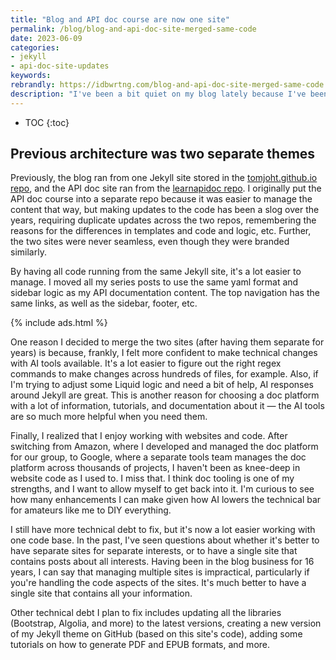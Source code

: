 ```yaml
---
title: "Blog and API doc course are now one site"
permalink: /blog/blog-and-api-doc-site-merged-same-code
date: 2023-06-09
categories:
- jekyll
- api-doc-site-updates
keywords: 
rebrandly: https://idbwrtng.com/blog-and-api-doc-site-merged-same-code
description: "I've been a bit quiet on my blog lately because I've been focusing on some technical upgrades. They probably aren't that noticeable, but I recently merged the blog and API doc site into the same code base. Working from a single code base will make site enhancements much easier in the future."
---
```


* TOC
{:toc}

## Previous architecture was two separate themes

Previously, the blog ran from one Jekyll site stored in the [tomjoht.github.io repo](https://github.com/tomjoht/tomjoht.github.io), and the API doc site ran from the [learnapidoc repo](https://github.com/tomjoht/learnapidoc). I originally put the API doc course into a separate repo because it was easier to manage the content that way, but making updates to the code has been a slog over the years, requiring duplicate updates across the two repos, remembering the reasons for the differences in templates and code and logic, etc. Further, the two sites were never seamless, even though they were branded similarly.

By having all code running from the same Jekyll site, it's a lot easier to manage. I moved all my series posts to use the same yaml format and sidebar logic as my API documentation content. The top navigation has the same links, as well as the sidebar, footer, etc.

{% include ads.html %}

One reason I decided to merge the two sites (after having them separate for years) is because, frankly, I felt more confident to make technical changes with AI tools available. It's a lot easier to figure out the right regex commands to make changes across hundreds of files, for example. Also, if I'm trying to adjust some Liquid logic and need a bit of help, AI responses around Jekyll are great. This is another reason for choosing a doc platform with a lot of information, tutorials, and documentation about it &mdash; the AI tools are so much more helpful when you need them. 

Finally, I realized that I enjoy working with websites and code. After switching from Amazon, where I developed and managed the doc platform for our group, to Google, where a separate tools team manages the doc platform across thousands of projects, I haven't been as knee-deep in website code as I used to. I miss that. I think doc tooling is one of my strengths, and I want to allow myself to get back into it. I'm curious to see how many enhancements I can make given how AI lowers the technical bar for amateurs like me to DIY everything.

I still have more technical debt to fix, but it's now a lot easier working with one code base. In the past, I've seen questions about whether it's better to have separate sites for separate interests, or to have a single site that contains posts about all interests. Having been in the blog business for 16 years, I can say that managing multiple sites is impractical, particularly if you're handling the code aspects of the sites. It's much better to have a single site that contains all your information.

Other technical debt I plan to fix includes updating all the libraries (Bootstrap, Algolia, and more) to the latest versions, creating a new version of my Jekyll theme on GitHub (based on this site's code), adding some tutorials on how to generate PDF and EPUB formats, and more.